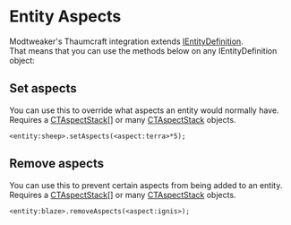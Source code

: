 # Entity Aspects

Modtweaker's Thaumcraft integration extends [IEntityDefinition](/Vanilla/Entities/IEntityDefinition/).  
That means that you can use the methods below on any IEntityDefinition object: 

## Set aspects

You can use this to override what aspects an entity would normally have.  
Requires a [CTAspectStack](/Mods/Modtweaker/Thaumcraft/Aspects/CTAspect/)[] or many [CTAspectStack](/Mods/Modtweaker/Thaumcraft/Aspects/CTAspect/) objects.

```
<entity:sheep>.setAspects(<aspect:terra>*5);
```


## Remove aspects

You can use this to prevent certain aspects from being added to an entity.  
Requires a [CTAspectStack](/Mods/Modtweaker/Thaumcraft/Aspects/CTAspect/)[] or many [CTAspectStack](/Mods/Modtweaker/Thaumcraft/Aspects/CTAspect/) objects.

```
<entity:blaze>.removeAspects(<aspect:ignis>);
```